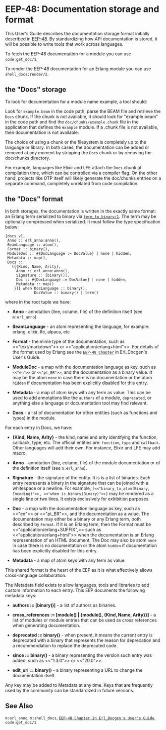 # EEP-48: Documentation storage and format

This User's Guide describes the documentation storage format initially described in [EEP-48](https://www.erlang.org/erlang-enhancement-proposals/eep-0048.html). By standardizing how API documentation is stored, it will be possible to write tools that work across languages.

To fetch the EEP-48 documentation for a module you can use `code:get_doc/1`.

To render the EEP-48 documentation for an Erlang module you can use `shell_docs:render/2`.

## the "Docs" storage

To look for documentation for a module name example, a tool should:

Look for `example.beam` in the code path, parse the BEAM file and retrieve the `Docs` chunk. If the chunk is not available, it should look for "example.beam" in the code path and find the `doc/chunks/example.chunk` file in the application that defines the `example` module. If a .chunk file is not available, then documentation is not available.

The choice of using a chunk or the filesystem is completely up to the language or library. In both cases, the documentation can be added or removed at any moment by stripping the `Docs` chunk or by removing the doc/chunks directory.

For example, languages like Elixir and LFE attach the `Docs` chunk at compilation time, which can be controlled via a compiler flag. On the other hand, projects like OTP itself will likely generate the doc/chunks entries on a separate command, completely unrelated from code compilation.

## the "Docs" format

In both storages, the documentation is written in the exactly same format: an Erlang term serialized to binary via [`term_to_binary/1`](`erlang:term_to_binary/1`). The term may be optionally compressed when serialized. It must follow the type specification below:

```text
{docs_v1,
 Anno :: erl_anno:anno(),
 BeamLanguage :: atom(),
 Format :: binary(),
 ModuleDoc :: #{DocLanguage := DocValue} | none | hidden,
 Metadata :: map(),
 Docs ::
   [{{Kind, Name, Arity},
     Anno :: erl_anno:anno(),
     Signature :: [binary()],
     Doc :: #{DocLanguage := DocValue} | none | hidden,
     Metadata :: map()
    }]} when DocLanguage :: binary(),
             DocValue :: binary() | term()
```

where in the root tuple we have:

* __Anno__ - annotation (line, column, file) of the definition itself (see `m:erl_anno`)

* __BeamLanguage__ - an atom representing the language, for example: erlang, elixir, lfe, alpaca, etc

* __Format__ - the mime type of the documentation, such as <<"text/markdown">> or <<"application/erlang+html">>. For details of the format used by Erlang see the [`EEP-48 Chapter`](`p:erl_docgen:doc_storage.md`) in Erl_Docgen's User's Guide.

* __ModuleDoc__ - a map with the documentation language as key, such as `<<"en">>` or `<<"pt_BR">>`, and the documentation as a binary value. It may be the atom `none` in case there is no documentation or the atom `hidden` if documentation has been explicitly disabled for this entry.

* __Metadata__ - a map of atom keys with any term as value. This can be used to add annotations like the `authors` of a module, `deprecated`, or anything else a language or documentation tool may find relevant.

* __Docs__ - a list of documentation for other entities (such as functions and types) in the module.

For each entry in Docs, we have:

* __\{Kind, Name, Arity\}__ - the kind, name and arity identifying the function, callback, type, etc. The official entities are: `function`, `type` and `callback`. Other languages will add their own. For instance, Elixir and LFE may add macro.

* __Anno__ - annotation (line, column, file) of the module documentation or of the definition itself (see `m:erl_anno`).

* __Signature__ - the signature of the entity. It is is a list of binaries. Each entry represents a binary in the signature that can be joined with a whitespace or a newline. For example, `[<<"binary_to_atom(Binary, Encoding)">>, <<"when is_binary(Binary)">>]` may be rendered as a single line or two lines. It exists exclusively for exhibition purposes.

* __Doc__ - a map with the documentation language as key, such as <<"en">> or <<"pt_BR">>, and the documentation as a value. The documentation may either be a binary or any Erlang term, both described by `Format`. If it is an Erlang term, then the Format must be <<"application/erlang+SUFFIX",>> such as <<"application/erlang+html">> when the documentation is an Erlang representation of an HTML document. The Doc may also be atom `none` in case there is no documentation or the atom `hidden` if documentation has been explicitly disabled for this entry.

* __Metadata__ - a map of atom keys with any term as value.

This shared format is the heart of the EEP as it is what effectively allows cross-language collaboration.

The Metadata field exists to allow languages, tools and libraries to add custom information to each entry. This EEP documents the following metadata keys:

* __authors := \[binary()]__ - a list of authors as binaries.

* __cross_references := \[module() | \{module(), \{Kind, Name, Arity\}\}]__ - a list of modules or module entries that can be used as cross references when generating documentation.

* __deprecated := binary()__ - when present, it means the current entry is deprecated with a binary that represents the reason for deprecation and a recommendation to replace the deprecated code.

* __since := binary()__ - a binary representing the version such entry was added, such as <<"1.3.0">> or <<"20.0">>.

* __edit_url := binary()__ - a binary representing a URL to change the documentation itself.

Any key may be added to Metadata at any time. Keys that are frequently used by the community can be standardized in future versions.

## See Also

`m:erl_anno`, `m:shell_docs`, [`EEP-48 Chapter in Erl_Docgen's User's Guide`](`p:erl_docgen:doc_storage.md`), `code:get_doc/1`
